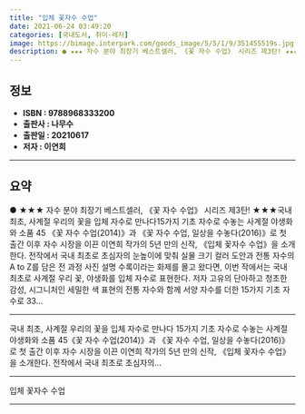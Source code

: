 ```yaml
---
title: "입체 꽃자수 수업"
date: 2021-06-24 03:49:20
categories: [국내도서, 취미-레저]
image: https://bimage.interpark.com/goods_image/5/5/1/9/351455519s.jpg
description: ● ★★★ 자수 분야 최장기 베스트셀러, 《꽃 자수 수업》 시리즈 제3탄! ★★★국내 최초, 사계절 우리의 꽃을 입체 자수로 만나다15가지 기초 자수로 수놓는 사계절 야생화와 소품 45 《꽃 자수 수업(2014)》과 《꽃 자수 수업, 일상을 수놓다(2016)》로 첫 출간 이후 자수 시
---
```


## **정보**

- **ISBN : 9788968333200**
- **출판사 : 나무수**
- **출판일 : 20210617**
- **저자 : 이연희**

------



## **요약**

●  ★★★ 자수 분야 최장기 베스트셀러, 《꽃 자수 수업》 시리즈 제3탄! ★★★국내 최초, 사계절 우리의 꽃을 입체 자수로 만나다15가지 기초 자수로 수놓는 사계절 야생화와 소품 45 《꽃 자수 수업(2014)》과 《꽃 자수 수업, 일상을 수놓다(2016)》로 첫 출간 이후 자수 시장을 이끈 이연희 작가의 5년 만의 신작, 《입체 꽃자수 수업》을 소개한다. 전작에서 국내 최초로 초심자의 눈높이에 맞춰 실물 크기 컬러 도안과 전통 자수의 A to Z를 담은 전 과정 사진 설명 수록이라는 화제를 몰고 왔다면, 이번 작에서는 국내 최초로 사계절 우리 꽃, 야생화를 입체 자수로 표현한다. 저자 고유의 단아하고 청초한 감성, 시그니처인 세밀한 색 표현의 전통 자수와 함께 서양 자수를 더한 15가지 기초 자수로 33...

------

국내 최초, 사계절 우리의 꽃을 입체 자수로 만나다
15가지 기초 자수로 수놓는 사계절 야생화와 소품 45《꽃 자수 수업(2014)》과 《꽃 자수 수업, 일상을 수놓다(2016)》로 첫 출간 이후 자수 시장을 이끈 이연희 작가의 5년 만의 신작, 《입체 꽃자수 수업》을 소개한다. 전작에서 국내 최초로 초심자의... 

------


입체 꽃자수 수업 

------


